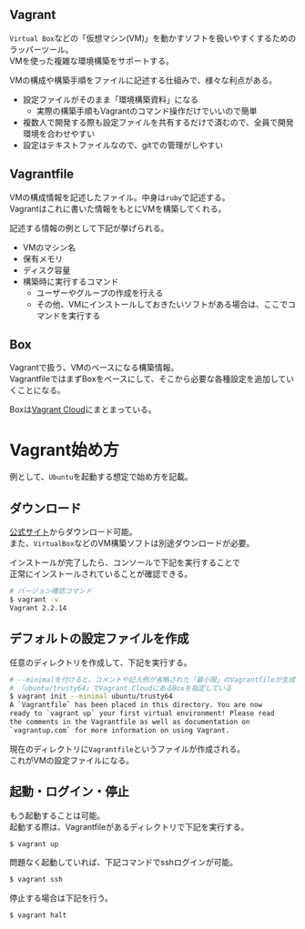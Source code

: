 ## Vagrant
`Virtual Box`などの「仮想マシン(VM)」を動かすソフトを扱いやすくするためのラッパーツール。  
VMを使った複雑な環境構築をサポートする。

VMの構成や構築手順をファイルに記述する仕組みで、様々な利点がある。 
* 設定ファイルがそのまま「環境構築資料」になる
  - 実際の構築手順もVagrantのコマンド操作だけでいいので簡単
* 複数人で開発する際も設定ファイルを共有するだけで済むので、全員で開発環境を合わせやすい
* 設定はテキストファイルなので、gitでの管理がしやすい

## Vagrantfile
VMの構成情報を記述したファイル。中身は`ruby`で記述する。  
Vagrantはこれに書いた情報をもとにVMを構築してくれる。  

記述する情報の例として下記が挙げられる。  
* VMのマシン名
* 保有メモリ
* ディスク容量
* 構築時に実行するコマンド
  - ユーザーやグループの作成を行える
  - その他、VMにインストールしておきたいソフトがある場合は、ここでコマンドを実行する

## Box
Vagrantで扱う、VMのベースになる構築情報。  
VagrantfileではまずBoxをベースにして、そこから必要な各種設定を追加していくことになる。

Boxは[Vagrant Cloud](https://app.vagrantup.com/boxes/search)にまとまっている。

#  Vagrant始め方
例として、`Ubuntu`を起動する想定で始め方を記載。

## ダウンロード
[公式サイト](https://www.vagrantup.com/)からダウンロード可能。  
また、`VirtualBox`などのVM構築ソフトは別途ダウンロードが必要。

インストールが完了したら、コンソールで下記を実行することで  
正常にインストールされていることが確認できる。

```bash
# バージョン確認コマンド
$ vagrant -v
Vagrant 2.2.14
```

## デフォルトの設定ファイルを作成
任意のディレクトリを作成して、下記を実行する。
```bash
# --minimalを付けると、コメントや記入例が省略された「最小限」のVagrantfileが生成される
# 「ubuntu/trusty64」でVagrant CloudにあるBoxを指定している
$ vagrant init --minimal ubuntu/trusty64
A `Vagrantfile` has been placed in this directory. You are now
ready to `vagrant up` your first virtual environment! Please read
the comments in the Vagrantfile as well as documentation on
`vagrantup.com` for more information on using Vagrant.
```

現在のディレクトリに`Vagrantfile`というファイルが作成される。  
これがVMの設定ファイルになる。

## 起動・ログイン・停止
もう起動することは可能。  
起動する際は、Vagrantfileがあるディレクトリで下記を実行する。
```bash
$ vagrant up
```

問題なく起動していれば、下記コマンドでsshログインが可能。
```bash
$ vagrant ssh
```

停止する場合は下記を行う。
```bash
$ vagrant halt
```
